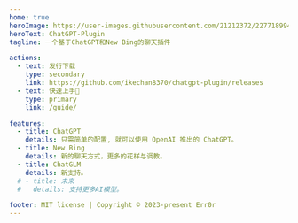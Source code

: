 ```yaml
---
home: true
heroImage: https://user-images.githubusercontent.com/21212372/227718994-4d33da74-6886-41d5-afd0-73986b086df0.gif
heroText: ChatGPT-Plugin
tagline: 一个基于ChatGPT和New Bing的聊天插件

actions:
  - text: 发行下载
    type: secondary
    link: https://github.com/ikechan8370/chatgpt-plugin/releases
  - text: 快速上手🚀
    type: primary
    link: /guide/

features:
  - title: ChatGPT
    details: 只需简单的配置, 就可以使用 OpenAI 推出的 ChatGPT。
  - title: New Bing
    details: 新的聊天方式，更多的花样与调教。
  - title: ChatGLM
    details: 新支持。
  # - title: 未来
  #   details: 支持更多AI模型。

footer: MIT license | Copyright © 2023-present Err0r
---
```

